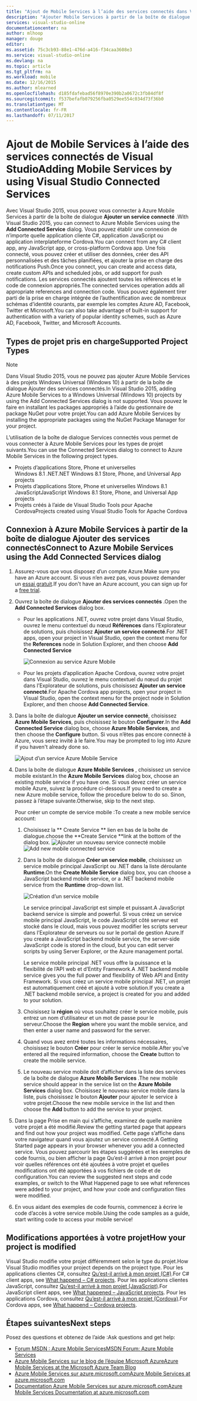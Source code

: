 ```yaml
---
title: "Ajout de Mobile Services à l’aide des services connectés dans Visual Studio | Microsoft Docs"
description: "Ajouter Mobile Services à partir de la boîte de dialogue Ajouter des services connectés dans Visual Studio"
services: visual-studio-online
documentationcenter: na
author: mlhoop
manager: douge
editor: 
ms.assetid: 75c3cb93-88e1-476d-a416-f34caa3608e3
ms.service: visual-studio-online
ms.devlang: na
ms.topic: article
ms.tgt_pltfrm: na
ms.workload: mobile
ms.date: 12/16/2015
ms.author: mlearned
ms.openlocfilehash: d185fdafebad56f8970e390b2a0672c3fb84df8f
ms.sourcegitcommit: f537befafb079256fba0529ee554c034d73f36b0
ms.translationtype: MT
ms.contentlocale: fr-FR
ms.lasthandoff: 07/11/2017
---
```

# <a name="adding-mobile-services-by-using-visual-studio-connected-services"></a><span data-ttu-id="3f7b8-103">Ajout de Mobile Services à l’aide des services connectés de Visual Studio</span><span class="sxs-lookup"><span data-stu-id="3f7b8-103">Adding Mobile Services by using Visual Studio Connected Services</span></span>
<span data-ttu-id="3f7b8-104">Avec Visual Studio 2015, vous pouvez vous connecter à Azure Mobile Services à partir de la boîte de dialogue **Ajouter un service connecté** .</span><span class="sxs-lookup"><span data-stu-id="3f7b8-104">With Visual Studio 2015, you can connect to Azure Mobile Services using the **Add Connected Service** dialog.</span></span> <span data-ttu-id="3f7b8-105">Vous pouvez établir une connexion de n’importe quelle application cliente C#, application JavaScript ou application interplateforme Cordova.</span><span class="sxs-lookup"><span data-stu-id="3f7b8-105">You can connect from any C# client app, any JavaScript app, or cross-platform Cordova app.</span></span> <span data-ttu-id="3f7b8-106">Une fois connecté, vous pouvez créer et utiliser des données, créer des API personnalisées et des tâches planifiées, et ajouter la prise en charge des notifications Push.</span><span class="sxs-lookup"><span data-stu-id="3f7b8-106">Once you connect, you can create and access data, create custom APIs and scheduled jobs, or add support for push notifications.</span></span>  <span data-ttu-id="3f7b8-107">Les services connectés ajoutent toutes les références et le code de connexion appropriés.</span><span class="sxs-lookup"><span data-stu-id="3f7b8-107">The connected services operation adds all appropriate references and connection code.</span></span> <span data-ttu-id="3f7b8-108">Vous pouvez également tirer parti de la prise en charge intégrée de l’authentification avec de nombreux schémas d’identité courants, par exemple les comptes Azure AD, Facebook, Twitter et Microsoft.</span><span class="sxs-lookup"><span data-stu-id="3f7b8-108">You can also take advantage of built-in support for authentication with a variety of popular identity schemes, such as Azure AD, Facebook, Twitter, and Microsoft Accounts.</span></span>

## <a name="supported-project-types"></a><span data-ttu-id="3f7b8-109">Types de projet pris en charge</span><span class="sxs-lookup"><span data-stu-id="3f7b8-109">Supported Project Types</span></span>
> [!NOTE]
> <span data-ttu-id="3f7b8-110">Dans Visual Studio 2015, vous ne pouvez pas ajouter Azure Mobile Services à des projets Windows Universal (Windows 10) à partir de la boîte de dialogue Ajouter des services connectés.</span><span class="sxs-lookup"><span data-stu-id="3f7b8-110">In Visual Studio 2015, adding Azure Mobile Services to a Windows Universal (Windows 10) projects by using the Add Connected Services dialog is not supported.</span></span> <span data-ttu-id="3f7b8-111">Vous pouvez le faire en installant les packages appropriés à l’aide du gestionnaire de package NuGet pour votre projet.</span><span class="sxs-lookup"><span data-stu-id="3f7b8-111">You can add Azure Mobile Services by installing the appropriate packages using the NuGet Package Manager for your project.</span></span>
> 
> 

<span data-ttu-id="3f7b8-112">L’utilisation de la boîte de dialogue Services connectés vous permet de vous connecter à Azure Mobile Services pour les types de projet suivants.</span><span class="sxs-lookup"><span data-stu-id="3f7b8-112">You can use the Connected Services dialog to connect to Azure Mobile Services in the following project types.</span></span>

* <span data-ttu-id="3f7b8-113">Projets d’applications Store, Phone et universelles Windows 8.1 .NET</span><span class="sxs-lookup"><span data-stu-id="3f7b8-113">.NET Windows 8.1 Store, Phone, and Universal App projects</span></span>
* <span data-ttu-id="3f7b8-114">Projets d’applications Store, Phone et universelles Windows 8.1 JavaScript</span><span class="sxs-lookup"><span data-stu-id="3f7b8-114">JavaScript Windows 8.1 Store, Phone, and Universal App projects</span></span>
* <span data-ttu-id="3f7b8-115">Projets créés à l’aide de Visual Studio Tools pour Apache Cordova</span><span class="sxs-lookup"><span data-stu-id="3f7b8-115">Projects created using Visual Studio Tools for Apache Cordova</span></span>

## <a name="connect-to-azure-mobile-services-using-the-add-connected-services-dialog"></a><span data-ttu-id="3f7b8-116">Connexion à Azure Mobile Services à partir de la boîte de dialogue Ajouter des services connectés</span><span class="sxs-lookup"><span data-stu-id="3f7b8-116">Connect to Azure Mobile Services using the Add Connected Services dialog</span></span>
1. <span data-ttu-id="3f7b8-117">Assurez-vous que vous disposez d’un compte Azure.</span><span class="sxs-lookup"><span data-stu-id="3f7b8-117">Make sure you have an Azure account.</span></span> <span data-ttu-id="3f7b8-118">Si vous n’en avez pas, vous pouvez demander un [essai gratuit](http://go.microsoft.com/fwlink/?LinkId=518146).</span><span class="sxs-lookup"><span data-stu-id="3f7b8-118">If you don't have an Azure account, you can sign up for a [free trial](http://go.microsoft.com/fwlink/?LinkId=518146).</span></span>
2. <span data-ttu-id="3f7b8-119">Ouvrez la boîte de dialogue **Ajouter des services connectés** .</span><span class="sxs-lookup"><span data-stu-id="3f7b8-119">Open the **Add Connected Services** dialog box.</span></span>
   
   * <span data-ttu-id="3f7b8-120">Pour les applications .NET, ouvrez votre projet dans Visual Studio, ouvrez le menu contextuel du nœud **Références** dans l’Explorateur de solutions, puis choisissez **Ajouter un service connecté**.</span><span class="sxs-lookup"><span data-stu-id="3f7b8-120">For .NET apps, open your project in Visual Studio, open the context menu for the **References** node in Solution Explorer, and then choose **Add Connected Service**</span></span>
     
        ![Connexion au service Azure Mobile](./media/vs-azure-tools-connected-services-add-mobile-services/IC797635.png)
   * <span data-ttu-id="3f7b8-122">Pour les projets d’application Apache Cordova, ouvrez votre projet dans Visual Studio, ouvrez le menu contextuel du nœud du projet dans l’Explorateur de solutions, puis choisissez **Ajouter un service connecté**.</span><span class="sxs-lookup"><span data-stu-id="3f7b8-122">For Apache Cordova app projects, open your project in Visual Studio, open the context menu for the project node in Solution Explorer, and then choose **Add Connected Service**.</span></span>
3. <span data-ttu-id="3f7b8-123">Dans la boîte de dialogue **Ajouter un service connecté**, choisissez **Azure Mobile Services**, puis choisissez le bouton **Configurer**.</span><span class="sxs-lookup"><span data-stu-id="3f7b8-123">In the **Add Connected Service** dialog box, choose **Azure Mobile Services**, and then choose the **Configure** button.</span></span> <span data-ttu-id="3f7b8-124">Si vous n’êtes pas encore connecté à Azure, vous serez invité à le faire.</span><span class="sxs-lookup"><span data-stu-id="3f7b8-124">You may be prompted to log into Azure if you haven't already done so.</span></span>
   
    ![Ajout d’un service Azure Mobile Service](./media/vs-azure-tools-connected-services-add-mobile-services/IC797636.png)
4. <span data-ttu-id="3f7b8-126">Dans la boîte de dialogue **Azure Mobile Services** , choisissez un service mobile existant.</span><span class="sxs-lookup"><span data-stu-id="3f7b8-126">In the **Azure Mobile Services** dialog box, choose an existing mobile service if you have one.</span></span> <span data-ttu-id="3f7b8-127">Si vous devez créer un service mobile Azure, suivez la procédure ci-dessous.</span><span class="sxs-lookup"><span data-stu-id="3f7b8-127">If you need to create a new Azure mobile service, follow the procedure below to do so.</span></span> <span data-ttu-id="3f7b8-128">Sinon, passez à l’étape suivante.</span><span class="sxs-lookup"><span data-stu-id="3f7b8-128">Otherwise, skip to the next step.</span></span>
   
    <span data-ttu-id="3f7b8-129">Pour créer un compte de service mobile :</span><span class="sxs-lookup"><span data-stu-id="3f7b8-129">To create a new mobile service account:</span></span>
   
   1. <span data-ttu-id="3f7b8-130">Choisissez la ** Create Service ** lien en bas de la boîte de dialogue.</span><span class="sxs-lookup"><span data-stu-id="3f7b8-130">choose the **Create Service **link at the bottom of the dialog box.</span></span>
       <span data-ttu-id="3f7b8-131">![Ajouter un nouveau service connecté mobile](./media/vs-azure-tools-connected-services-add-mobile-services/IC797637.png)</span><span class="sxs-lookup"><span data-stu-id="3f7b8-131">![Add new mobile connected service](./media/vs-azure-tools-connected-services-add-mobile-services/IC797637.png)</span></span>
   2. <span data-ttu-id="3f7b8-132">Dans la boîte de dialogue **Créer un service mobile**, choisissez un service mobile principal JavaScript ou .NET dans la liste déroulante **Runtime**.</span><span class="sxs-lookup"><span data-stu-id="3f7b8-132">On the **Create Mobile Service** dialog box, you can choose a JavaScript backend mobile service, or a .NET backend mobile service from the **Runtime** drop-down list.</span></span> 
      
       ![Création d’un service mobile](./media/vs-azure-tools-connected-services-add-mobile-services/IC797638.png)
      
       <span data-ttu-id="3f7b8-134">Le service principal JavaScript est simple et puissant.</span><span class="sxs-lookup"><span data-stu-id="3f7b8-134">A JavaScript backend service is simple and powerful.</span></span> <span data-ttu-id="3f7b8-135">Si vous créez un service mobile principal JavaScript, le code JavaScript côté serveur est stocké dans le cloud, mais vous pouvez modifier les scripts serveur dans l’Explorateur de serveurs ou sur le portail de gestion Azure.</span><span class="sxs-lookup"><span data-stu-id="3f7b8-135">If you create a JavaScript backend mobile service, the server-side JavaScript code is stored in the cloud, but you can edit server scripts by using Server Explorer, or the Azure management portal.</span></span> 
      
       <span data-ttu-id="3f7b8-136">Le service mobile principal .NET vous offre la puissance et la flexibilité de l’API web et d’Entity Framework.</span><span class="sxs-lookup"><span data-stu-id="3f7b8-136">A .NET backend mobile service gives you the full power and flexibility of Web API and Entity Framework.</span></span> <span data-ttu-id="3f7b8-137">Si vous créez un service mobile principal .NET, un projet est automatiquement créé et ajouté à votre solution.</span><span class="sxs-lookup"><span data-stu-id="3f7b8-137">If you create a .NET backend mobile service, a project is created for you and added to your solution.</span></span> 
   3. <span data-ttu-id="3f7b8-138">Choisissez la **région** où vous souhaitez créer le service mobile, puis entrez un nom d’utilisateur et un mot de passe pour le serveur.</span><span class="sxs-lookup"><span data-stu-id="3f7b8-138">Choose the **Region** where you want the mobile service, and then enter a user name and password for the server.</span></span>
   4. <span data-ttu-id="3f7b8-139">Quand vous avez entré toutes les informations nécessaires, choisissez le bouton **Créer** pour créer le service mobile.</span><span class="sxs-lookup"><span data-stu-id="3f7b8-139">After you've entered all the required information, choose the **Create** button to create the mobile service.</span></span>
   5. <span data-ttu-id="3f7b8-140">Le nouveau service mobile doit d’afficher dans la liste des services de la boîte de dialogue **Azure Mobile Services** .</span><span class="sxs-lookup"><span data-stu-id="3f7b8-140">The new mobile service should appear in the service list on the **Azure Mobile Services** dialog box.</span></span> <span data-ttu-id="3f7b8-141">Choisissez le nouveau service mobile dans la liste, puis choisissez le bouton **Ajouter** pour ajouter le service à votre projet.</span><span class="sxs-lookup"><span data-stu-id="3f7b8-141">Choose the new mobile service in the list and then choose the **Add** button to add the service to your project.</span></span>
5. <span data-ttu-id="3f7b8-142">Dans la page Prise en main qui s’affiche, examinez de quelle manière votre projet a été modifié.</span><span class="sxs-lookup"><span data-stu-id="3f7b8-142">Review the getting started page that appears and find out how your project was modified.</span></span> <span data-ttu-id="3f7b8-143">Cette page s’affiche dans votre navigateur quand vous ajoutez un service connecté.</span><span class="sxs-lookup"><span data-stu-id="3f7b8-143">A Getting Started page appears in your browser whenever you add a connected service.</span></span> <span data-ttu-id="3f7b8-144">Vous pouvez parcourir les étapes suggérées et les exemples de code fournis, ou bien afficher la page Qu’est-il arrivé à mon projet pour voir quelles références ont été ajoutées à votre projet et quelles modifications ont été apportées à vos fichiers de code et de configuration.</span><span class="sxs-lookup"><span data-stu-id="3f7b8-144">You can review the suggested next steps and code examples, or switch to the What Happened page to see what references were added to your project, and how your code and configuration files were modified.</span></span>
6. <span data-ttu-id="3f7b8-145">En vous aidant des exemples de code fournis, commencez à écrire le code d’accès à votre service mobile.</span><span class="sxs-lookup"><span data-stu-id="3f7b8-145">Using the code samples as a guide, start writing code to access your mobile service!</span></span>

## <a name="how-your-project-is-modified"></a><span data-ttu-id="3f7b8-146">Modifications apportées à votre projet</span><span class="sxs-lookup"><span data-stu-id="3f7b8-146">How your project is modified</span></span>
<span data-ttu-id="3f7b8-147">Visual Studio modifie votre projet différemment selon le type du projet.</span><span class="sxs-lookup"><span data-stu-id="3f7b8-147">How Visual Studio modifies your project depends on the project type.</span></span> <span data-ttu-id="3f7b8-148">Pour les applications clientes C#, consultez [Qu’est-il arrivé à mon projet (C#)](http://go.microsoft.com/fwlink/p/?LinkId=513119).</span><span class="sxs-lookup"><span data-stu-id="3f7b8-148">For C# client apps, see [What happend – C# projects](http://go.microsoft.com/fwlink/p/?LinkId=513119).</span></span> <span data-ttu-id="3f7b8-149">Pour les applications clientes JavaScript, consultez [Qu’est-il arrivé à mon projet (JavaScript)](http://go.microsoft.com/fwlink/p/?LinkId=513120).</span><span class="sxs-lookup"><span data-stu-id="3f7b8-149">For JavaScript client apps, see [What happened – JavaScript projects](http://go.microsoft.com/fwlink/p/?LinkId=513120).</span></span> <span data-ttu-id="3f7b8-150">Pour les applications Cordova, consultez [Qu’est-il arrivé à mon projet (Cordova)](http://go.microsoft.com/fwlink/p/?LinkId=513116).</span><span class="sxs-lookup"><span data-stu-id="3f7b8-150">For Cordova apps, see [What happend – Cordova projects](http://go.microsoft.com/fwlink/p/?LinkId=513116).</span></span>

## <a name="next-steps"></a><span data-ttu-id="3f7b8-151">Étapes suivantes</span><span class="sxs-lookup"><span data-stu-id="3f7b8-151">Next steps</span></span>
<span data-ttu-id="3f7b8-152">Posez des questions et obtenez de l’aide :</span><span class="sxs-lookup"><span data-stu-id="3f7b8-152">Ask questions and get help:</span></span> 

* [<span data-ttu-id="3f7b8-153">Forum MSDN : Azure Mobile Services</span><span class="sxs-lookup"><span data-stu-id="3f7b8-153">MSDN Forum: Azure Mobile Services</span></span>](https://social.msdn.microsoft.com/forums/azure/home?forum=azuremobile)
* [<span data-ttu-id="3f7b8-154">Azure Mobile Services sur le blog de l’équipe Microsoft Azure</span><span class="sxs-lookup"><span data-stu-id="3f7b8-154">Azure Mobile Services at the Microsoft Azure Team Blog</span></span>](https://azure.microsoft.com/blog/topics/mobile/)
* [<span data-ttu-id="3f7b8-155">Azure Mobile Services sur azure.microsoft.com</span><span class="sxs-lookup"><span data-stu-id="3f7b8-155">Azure Mobile Services at azure.microsoft.com</span></span>](https://azure.microsoft.com/services/mobile-services/)
* [<span data-ttu-id="3f7b8-156">Documentation Azure Mobile Services sur azure.microsoft.com</span><span class="sxs-lookup"><span data-stu-id="3f7b8-156">Azure Mobile Services Documentation at azure.microsoft.com</span></span>](https://azure.microsoft.com/documentation/services/mobile-services/)

